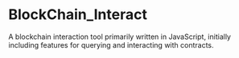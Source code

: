 # BlockChain_Interact
A blockchain interaction tool primarily written in JavaScript, initially including features for querying and interacting with contracts.
